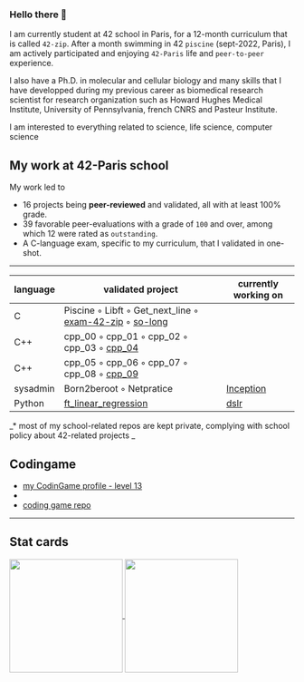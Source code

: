 ### Hello there 👋

<!--
**shameleon/shameleon** is a ✨ _special_ ✨ repository because its `README.md` (this file) appears on your GitHub profile.

Here are some ideas to get you started:

- 🔭 I’m currently working on ...
- 🌱 I’m currently learning ...
- 👯 I’m looking to collaborate on ...
- 🤔 I’m looking for help with ...
- 💬 Ask me about ...
- 📫 How to reach me: ...
- 😄 Pronouns: ...
- ⚡ Fun fact: ...
-->

I am currently student at 42 school in Paris, 
for a 12-month curriculum that is called ```42-zip```.
After a month swimming in 42 ```piscine``` (sept-2022, Paris), 
I am actively participated and enjoying ```42-Paris``` life and ```peer-to-peer``` experience.

I also have a Ph.D. in molecular and cellular biology and many skills that I have developped
during my previous career as biomedical research scientist for research organization such as
Howard Hughes Medical Institute, University of Pennsylvania, french CNRS and Pasteur Institute.

I am interested to everything related to science, life science, computer science

## My work at 42-Paris school

My work led to
* 16 projects being **peer-reviewed** and validated, all with at least 100% grade.
* 39 favorable peer-evaluations with a grade of ```100``` and over, among which 12 were rated as ```outstanding```.
* A C-language exam, specific to my curriculum, that I validated in one-shot.

***
| language     | validated project | currently working on |
| ------ |-------------------------------------------|----|
|C| Piscine ◦ Libft ◦ Get_next_line ◦ [exam-42-zip](https://github.com/shameleon/exam-42-zip) ◦ [so-long](https://github.com/shameleon/so_long_project)||
|C++| cpp_00 ◦ cpp_01 ◦ cpp_02 ◦ cpp_03 ◦ [cpp_04](https://github.com/shameleon//cpp_module_04)||
|C++| cpp_05 ◦ cpp_06 ◦ cpp_07 ◦ cpp_08 ◦ [cpp_09](https://github.com/shameleon//cpp_module_09)||
|sysadmin| Born2beroot ◦ Netpratice | [Inception](https://github.com/shameleon//inception) |
|Python| [ft_linear_regression](https://github.com/shameleon//ft_linear_regression) | [dslr](https://github.com/shameleon//dslr-42) |

_* most of my school-related repos are kept private, complying with school policy about 42-related projects _

## Codingame
* [my CodinGame profile - level 13](https://www.codingame.com/profile/eecc172724a1795985fdd230c13ec0e32605155)
* 
* [coding game repo](./codingame)

***

## Stat cards

<a href="https://github.com/anuraghazra/github-readme-stats">
  <img height=200 align="center" src="https://github-readme-stats.vercel.app/api?username=shameleon" />
</a>
<a href="https://github.com/anuraghazra/convoychat">
  <img height=200 align="center" src="https://github-readme-stats.vercel.app/api/top-langs?username=shameleon&layout=compact&langs_count=8&card_width=320" />
</a>

<!--
[README stats](https://gh-stats-gen.vercel.app/)
-->


